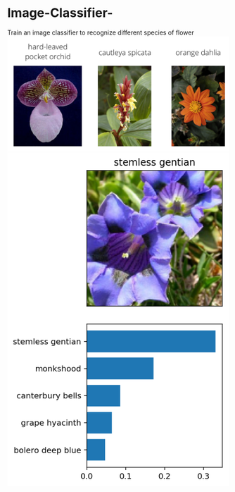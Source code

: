 # Image-Classifier-
Train an image classifier to recognize different species of flower
<img src="/aipnd-project/assets/Flowers.png" />
<img src="/aipnd-project/assets/inference_example.png" />
